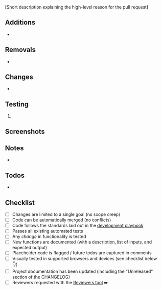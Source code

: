 [Short description explaining the high-level reason for the pull request]

## Additions

-

## Removals

-

## Changes

-

## Testing

1.

## Screenshots

## Notes

-

## Todos

-

## Checklist

*  [ ] Changes are limited to a single goal (no scope creep)
*  [ ] Code can be automatically merged (no conflicts)
*  [ ] Code follows the standards laid out in the [development playbook](https://github.com/cfpb/development)
*  [ ] Passes all existing automated tests
*  [ ] Any _change_ in functionality is tested
*  [ ] New functions are documented (with a description, list of inputs, and expected output)
*  [ ] Placeholder code is flagged / future todos are captured in comments
*  [ ] Visually tested in supported browsers and devices (see checklist below :point_down:)
*  [ ] Project documentation has been updated (including the "Unreleased" section of the CHANGELOG)
*  [ ] Reviewers requested with the [Reviewers tool](https://help.github.com/articles/requesting-a-pull-request-review/) :arrow_right:
